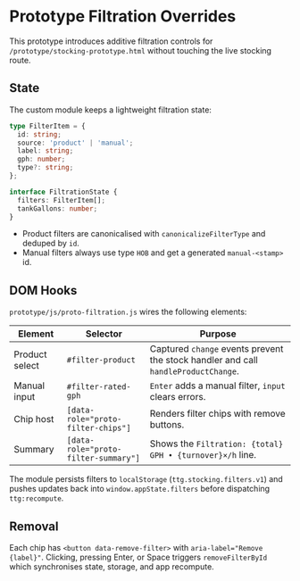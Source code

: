 # Prototype Filtration Overrides

This prototype introduces additive filtration controls for `/prototype/stocking-prototype.html` without touching the live stocking route.

## State

The custom module keeps a lightweight filtration state:

```ts
type FilterItem = {
  id: string;
  source: 'product' | 'manual';
  label: string;
  gph: number;
  type?: string;
};

interface FiltrationState {
  filters: FilterItem[];
  tankGallons: number;
}
```

* Product filters are canonicalised with `canonicalizeFilterType` and deduped by `id`.
* Manual filters always use type `HOB` and get a generated `manual-<stamp>` id.

## DOM Hooks

`prototype/js/proto-filtration.js` wires the following elements:

| Element | Selector | Purpose |
| --- | --- | --- |
| Product select | `#filter-product` | Captured `change` events prevent the stock handler and call `handleProductChange`. |
| Manual input | `#filter-rated-gph` | `Enter` adds a manual filter, `input` clears errors. |
| Chip host | `[data-role="proto-filter-chips"]` | Renders filter chips with remove buttons. |
| Summary | `[data-role="proto-filter-summary"]` | Shows the `Filtration: {total} GPH • {turnover}×/h` line. |

The module persists filters to `localStorage` (`ttg.stocking.filters.v1`) and pushes updates back into `window.appState.filters` before dispatching `ttg:recompute`.

## Removal

Each chip has `<button data-remove-filter>` with `aria-label="Remove {label}"`. Clicking, pressing Enter, or Space triggers `removeFilterById` which synchronises state, storage, and app recompute.

